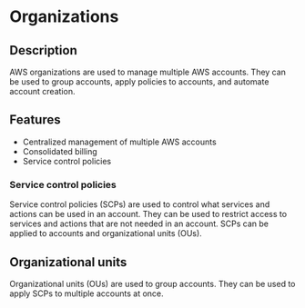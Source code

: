 # Organizations

## Description

AWS organizations are used to manage multiple AWS accounts. They can be used to group accounts, apply policies to accounts, and automate account creation.

## Features

- Centralized management of multiple AWS accounts
- Consolidated billing
- Service control policies

### Service control policies

Service control policies (SCPs) are used to control what services and actions can be used in an account. They can be used to restrict access to services and actions that are not needed in an account. SCPs can be applied to accounts and organizational units (OUs).

## Organizational units

Organizational units (OUs) are used to group accounts. They can be used to apply SCPs to multiple accounts at once.
